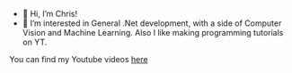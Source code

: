 - 👋 Hi, I’m Chris!
- 👀 I’m interested in General .Net development, with a side of Computer Vision and Machine Learning. Also I like making programming tutorials on YT.

You can find my Youtube videos [here](https://www.youtube.com/channel/UC2OlibNTK_OzCQWadXldkFQ)

<!---
Programming-With-Chris/Programming-With-Chris is a ✨ special ✨ repository because its `README.md` (this file) appears on your GitHub profile.
You can click the Preview link to take a look at your changes.
--->
